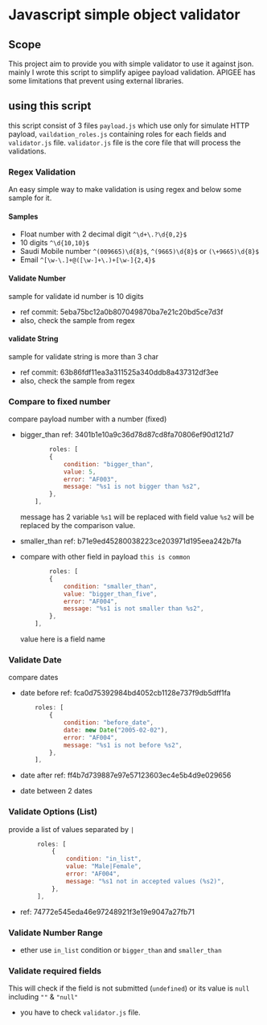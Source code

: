 # Javascript simple object validator

## Scope

This project aim to provide you with simple validator to use it against json. mainly I wrote this script to simplify apigee payload validation. APIGEE has some limitations that prevent using external libraries.

## using this script

this script consist of 3 files `payload.js` which use only for simulate HTTP payload, `vaildation_roles.js` containing roles for each fields and `validator.js` file. `validator.js` file is the core file that will process the validations.

### Regex Validation

An easy simple way to make validation is using regex and below some sample for it.

#### Samples

-   Float number with 2 decimal digit `^\d+\.?\d{0,2}$`
-   10 digits `^\d{10,10}$`
-   Saudi Mobile number `^(009665)\d{8}$`, `^(9665)\d{8}$` or `(\+9665)\d{8}$`
-   Email `^[\w-\.]+@([\w-]+\.)+[\w-]{2,4}$`

#### Validate Number

sample for validate id number is 10 digits

-   ref commit: 5eba75bc12a0b807049870ba7e21c20bd5ce7d3f
-   also, check the sample from regex

#### validate String

sample for validate string is more than 3 char

-   ref commit: 63b86fdf11ea3a311525a340ddb8a437312df3ee
-   also, check the sample from regex

### Compare to fixed number

compare payload number with a number (fixed)

-   bigger_than ref: 3401b1e10a9c36d78d87cd8fa70806ef90d121d7

    ```javascript
            roles: [
            {
                condition: "bigger_than",
                value: 5,
                error: "AF003",
                message: "%s1 is not bigger than %s2",
            },
        ],
    ```

    message has 2 variable `%s1` will be replaced with field value `%s2` will be replaced by the comparison value.

-   smaller_than ref: b71e9ed45280038223ce203971d195eea242b7fa
-   compare with other field in payload `this is common`

    ```javascript
            roles: [
            {
                condition: "smaller_than",
                value: "bigger_than_five",
                error: "AF004",
                message: "%s1 is not smaller than %s2",
            },
        ],
    ```

    value here is a field name

### Validate Date

compare dates

-   date before ref: fca0d75392984bd4052cb1128e737f9db5dff1fa

    ```javascript
        roles: [
            {
                condition: "before_date",
                date: new Date("2005-02-02"),
                error: "AF004",
                message: "%s1 is not before %s2",
            },
        ],
    ```

-   date after ref: ff4b7d739887e97e57123603ec4e5b4d9e029656
-   date between 2 dates

### Validate Options (List)

provide a list of values separated by `|`

```javascript
        roles: [
            {
                condition: "in_list",
                value: "Male|Female",
                error: "AF004",
                message: "%s1 not in accepted values (%s2)",
            },
        ],
```

-   ref: 74772e545eda46e97248921f3e19e9047a27fb71

### Validate Number Range

-   ether use `in_list` condition or `bigger_than` and `smaller_than`

### Validate required fields

This will check if the field is not submitted (`undefined`) or its value is `null` including `""` & `"null"`

-   you have to check `validator.js` file.
